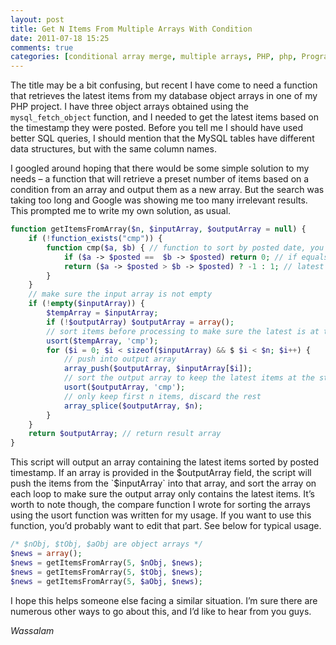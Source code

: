 ```yaml
---
layout: post
title: Get N Items From Multiple Arrays With Condition
date: 2011-07-18 15:25
comments: true
categories: [conditional array merge, multiple arrays, PHP, php, Programming]
---
```

The title may be a bit confusing, but recent I have come to need a function that retrieves the latest items from my database object arrays in one of my PHP project. I have three object arrays obtained using the `mysql_fetch_object` function, and I needed to get the latest items based on the timestamp they were posted. Before you tell me I should have used better SQL queries, I should mention that the MySQL tables have different data structures, but with the same column names.

I googled around hoping that there would be some simple solution to my needs – a function that will retrieve a preset number of items based on a condition from an array and output them as a new array. But the search was taking too long and Google was showing me too many irrelevant results. This prompted me to write my own solution, as usual.

<!--more-->

```php
function getItemsFromArray($n, $inputArray, $outputArray = null) {
    if (!function_exists("cmp")) {
        function cmp($a, $b) { // function to sort by posted date, you can change this to your needs
            if ($a -> $posted ==  $b -> $posted) return 0; // if equals do nothing
            return ($a -> $posted > $b -> $posted) ? -1 : 1; // latest comes first
        }
    }
    // make sure the input array is not empty
    if (!empty($inputArray)) {
        $tempArray = $inputArray;
        if (!$outputArray) $outputArray = array();
        // sort items before processing to make sure the latest is at the start
        usort($tempArray, 'cmp');
        for ($i = 0; $i < sizeof($inputArray) && $ $i < $n; $i++) {
            // push into output array
            array_push($outputArray, $inputArray[$i]);
            // sort the output array to keep the latest items at the start of the array
            usort($outputArray, 'cmp');
            // only keep first n items, discard the rest
            array_splice($outputArray, $n);
        }
    }
    return $outputArray; // return result array
}
```

This script will output an array containing the latest items sorted by posted timestamp. If an array is provided in the $outputArray field, the script will push the items from the `$inputArray` into that array, and sort the array on each loop to make sure the output array only contains the latest items. It’s worth to note though, the compare function I wrote for sorting the arrays using the usort function was written for my usage. If you want to use this function, you’d probably want to edit that part. See below for typical usage.

```php
/* $nObj, $tObj, $aObj are object arrays */
$news = array();
$news = getItemsFromArray(5, $nObj, $news);
$news = getItemsFromArray(5, $tObj, $news);
$news = getItemsFromArray(5, $aObj, $news);
```

I hope this helps someone else facing a similar situation. I’m sure there are numerous other ways to go about this, and I’d like to hear from you guys.

*Wassalam*
